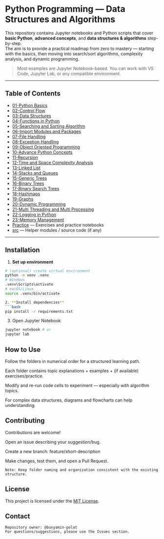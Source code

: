 # Python Programming — Data Structures and Algorithms

This repository contains Jupyter notebooks and Python scripts that cover **basic Python**, **advanced concepts**, and **data structures & algorithms** step-by-step.  
The aim is to provide a practical roadmap from zero to mastery — starting with the basics, then moving into search/sort algorithms, complexity analysis, and dynamic programming.

> Most examples are Jupyter Notebook-based. You can work with VS Code, Jupyter Lab, or any compatible environment.

---

## Table of Contents

- [01-Python Basics](01-Python_Basics/)
- [02-Control Flow](02-Control_Flow/)
- [03-Data Structures](03-Data_Structures/)
- [04-Functions in Python](04-Functions_in_Python/)
- [05-Searching and Sorting Algorithm](05-Searching_and_Sorting_Algorithm/)
- [06-Import Modules and Packages](06-Import_Modules_and_Packages/)
- [07-File Handling](07-File_Handling/)
- [08-Exception Handling](08-Exception_Handling/)
- [09-Object Oriented Programming](09-Object_Oriented_Programming/)
- [10-Advance Python Concepts](10-Advance_Python_Concepts/)
- [11-Recursion](11-Recursion/)
- [12-Time and Space Complexity Analysis](12-Time_and_Space_Complexity_Analysis/)
- [13-Linked List](13-Linked_List/)
- [14-Stacks and Queues](14-Stacks_and_Queues/)
- [15-Generic Trees](15-Generic_Trees/)
- [16-Binary Trees](16-Binary_Trees/)
- [17-Binary Search Trees](17-Binary_Search_Trees/)
- [18-Hashmaps](18-Hashmaps/)
- [19-Graphs](19-Graphs/)
- [20-Dynamic Programming](20-Dynamic_Programming/)
- [21-Multi Threading and Multi Processing](21-Multi_Threading_and_Multi_Processing/)
- [22-Logging in Python](22-Logging_in_Python/)
- [23-Memory Management](23-Memory_Management/)
- [Practice](Practice/) — Exercises and practice notebooks
- [src](src/) — Helper modules / source code (if any)

---

## Installation

1. **Set up environment**
```bash
# (optional) create virtual environment
python -m venv .venv
# Windows
.venv\Scripts\activate
# macOS/Linux
source .venv/bin/activate

2. **Install dependencies**
```bash
pip install -r requirements.txt
```

3. Open Jupyter Notebook
```bash
jupyter notebook # or
jupyter lab
```

## How to Use

Follow the folders in numerical order for a structured learning path.

Each folder contains topic explanations + examples + (if available) exercises/practice.

Modify and re-run code cells to experiment — especially with algorithm topics.

For complex data structures, diagrams and flowcharts can help understanding.

## Contributing

Contributions are welcome!

Open an issue describing your suggestion/bug.

Create a new branch: feature/short-description

Make changes, test them, and open a Pull Request.

    Note: Keep folder naming and organization consistent with the existing structure.

## License

This project is licensed under the [MIT License](LICENSE).

## Contact
    Repository owner: @bunyamin-polat
    For questions/suggestions, please use the Issues section.
